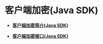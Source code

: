 # 客户端加密\(Java SDK\)<a name="obs_21_2301"></a>

-   **[客户端加密简介\(Java SDK\)](客户端加密简介(Java-SDK).md)**  

-   **[客户端加密接口\(Java SDK\)](客户端加密接口(Java-SDK).md)**  

